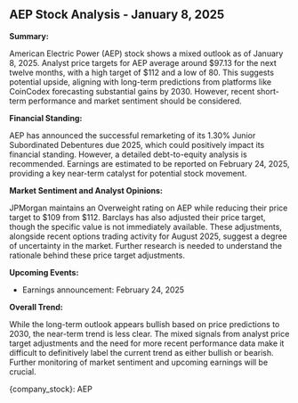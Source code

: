 ## AEP Stock Analysis - January 8, 2025

**Summary:**

American Electric Power (AEP) stock shows a mixed outlook as of January 8, 2025.  Analyst price targets for AEP average around $97.13 for the next twelve months, with a high target of $112 and a low of 80. This suggests potential upside, aligning with long-term predictions from platforms like CoinCodex forecasting substantial gains by 2030. However, recent short-term performance and market sentiment should be considered.

**Financial Standing:**

AEP has announced the successful remarketing of its 1.30% Junior Subordinated Debentures due 2025, which could positively impact its financial standing. However, a detailed debt-to-equity analysis is recommended. Earnings are estimated to be reported on February 24, 2025, providing a key near-term catalyst for potential stock movement.

**Market Sentiment and Analyst Opinions:**

JPMorgan maintains an Overweight rating on AEP while reducing their price target to $109 from $112. Barclays has also adjusted their price target, though the specific value is not immediately available. These adjustments, alongside recent options trading activity for August 2025, suggest a degree of uncertainty in the market. Further research is needed to understand the rationale behind these price target adjustments.

**Upcoming Events:**

* Earnings announcement: February 24, 2025

**Overall Trend:**

While the long-term outlook appears bullish based on price predictions to 2030, the near-term trend is less clear.  The mixed signals from analyst price target adjustments and the need for more recent performance data make it difficult to definitively label the current trend as either bullish or bearish.  Further monitoring of market sentiment and upcoming earnings will be crucial.


{company_stock}: AEP